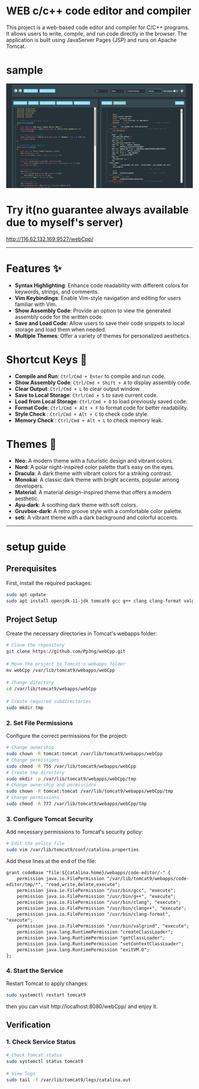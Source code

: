 # WEB c/c++ code editor and compiler

This project is a web-based code editor and compiler for C/C++ programs. It allows users to write, compile, and run code directly in the browser. The application is built using JavaServer Pages (JSP) and runs on Apache Tomcat.

# sample

![sample](sample.png)

# Try it(no guarantee always available due to myself's server)

http://116.62.132.169:9527/webCpp/

---

# Features ✨

- **Syntax Highlighting**: Enhance code readability with different colors for keywords, strings, and comments.
- **Vim Keybindings**: Enable Vim-style navigation and editing for users familiar with Vim.
- **Show Assembly Code**: Provide an option to view the generated assembly code for the written code.
- **Save and Load Code**: Allow users to save their code snippets to local storage and load them when needed.
- **Multiple Themes**: Offer a variety of themes for personalized aesthetics.

# Shortcut Keys 🔑

- **Compile and Run**: `Ctrl/Cmd + Enter` to compile and run code.
- **Show Assembly Code**: `Ctrl/Cmd + Shift + A` to display assembly code.
- **Clear Output**: `Ctrl/Cmd + L` to clear output window.
- **Save to Local Storage**: `Ctrl/Cmd + S` to save current code.
- **Load from Local Storage**: `Ctrl/Cmd + O` to load previously saved code.
- **Format Code**: `Ctrl/Cmd + Alt + F` to format code for better readability.
- **Style Check** : `Ctrl/Cmd + Alt + C` to check code style.
- **Memory Check** : `Ctrl/Cmd + Alt + L` to check memory leak.

# Themes 🎨

- **Neo**: A modern theme with a futuristic design and vibrant colors.
- **Nord**: A polar night-inspired color palette that’s easy on the eyes.
- **Dracula**: A dark theme with vibrant colors for a striking contrast.
- **Monokai**: A classic dark theme with bright accents, popular among developers.
- **Material**: A material design-inspired theme that offers a modern aesthetic.
- **Ayu-dark**: A soothing dark theme with soft colors.
- **Gruvbox-dark**: A retro groove style with a comfortable color palette.
- **seti**: A vibrant theme with a dark background and colorful accents.

---

# setup guide

## Prerequisites

First, install the required packages:

```bash
sudo apt update
sudo apt install openjdk-11-jdk tomcat9 gcc g++ clang clang-format valgrind cppcheck
```

## Project Setup

Create the necessary directories in Tomcat's webapps folder:

```bash
# Clone the repository
git clone https://github.com/Pp3ng/webCpp.git

# Move the project to Tomcat's webapps folder
mv webCpp /var/lib/tomcat9/webapps/webCpp

# Change directory
cd /var/lib/tomcat9/webapps/webCpp

# Create required subdirectories
sudo mkdir tmp
```

### 2. Set File Permissions

Configure the correct permissions for the project:

```bash
# Change ownership
sudo chown -R tomcat:tomcat /var/lib/tomcat9/webapps/webCpp
# Change permissions
sudo chmod -R 755 /var/lib/tomcat9/webapps/webCpp
# Create tmp directory
sudo mkdir -p /var/lib/tomcat9/webapps/webCpp/tmp
# Change ownership and permissions
sudo chown -R tomcat:tomcat /var/lib/tomcat9/webapps/webCpp/tmp
# Change permissions
sudo chmod -R 777 /var/lib/tomcat9/webapps/webCpp/tmp
```

### 3. Configure Tomcat Security

Add necessary permissions to Tomcat's security policy:

```bash
# Edit the policy file
sudo vim /var/lib/tomcat9/conf/catalina.properties
```

Add these lines at the end of the file:

```
grant codeBase "file:${catalina.home}/webapps/code-editor/-" {
    permission java.io.FilePermission "/var/lib/tomcat9/webapps/code-editor/tmp/*", "read,write,delete,execute";
    permission java.io.FilePermission "/usr/bin/gcc", "execute";
    permission java.io.FilePermission "/usr/bin/g++", "execute";
    permission java.io.FilePermission "/usr/bin/clang", "execute";
    permission java.io.FilePermission "/usr/bin/clang++", "execute";
    permission java.io.FilePermission "/usr/bin/clang-format", "execute";
    permission java.io.FilePermission "/usr/bin/valgrind", "execute";
    permission java.lang.RuntimePermission "createClassLoader";
    permission java.lang.RuntimePermission "getClassLoader";
    permission java.lang.RuntimePermission "setContextClassLoader";
    permission java.lang.RuntimePermission "exitVM.0";
};
```

### 4. Start the Service

Restart Tomcat to apply changes:

```bash
sudo systemctl restart tomcat9
```

then you can visit http://localhost:8080/webCpp/ and enjoy it.

## Verification

### 1. Check Service Status

```bash
# Check Tomcat status
sudo systemctl status tomcat9

# View logs
sudo tail -f /var/lib/tomcat9/logs/catalina.out
```
